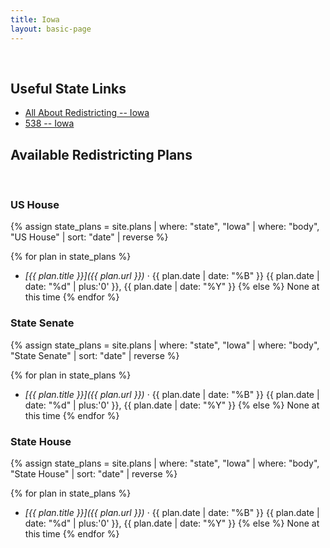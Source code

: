 ```yaml
---
title: Iowa
layout: basic-page
---
```


<br>

Useful State Links
---

- [All About Redistricting -- Iowa](https://redistricting.lls.edu/state/iowa/?cycle=2020&level=Congress&startdate=)
- [538 -- Iowa](https://projects.fivethirtyeight.com/redistricting-2022-maps/iowa/)

Available Redistricting Plans
---

<br>

### US House

{% assign state_plans = site.plans | where: "state", "Iowa" | where: "body", "US House" | sort: "date" | reverse %}

{% for plan in state_plans %}
- *[{{ plan.title }}]({{ plan.url }})* · {{ plan.date | date: "%B" }} {{ plan.date | date: "%d" | plus:'0' }}, {{ plan.date | date: "%Y" }}
{% else %}
None at this time
{% endfor %}

### State Senate

{% assign state_plans = site.plans | where: "state", "Iowa" | where: "body", "State Senate" | sort: "date" | reverse %}

{% for plan in state_plans %}
- *[{{ plan.title }}]({{ plan.url }})* · {{ plan.date | date: "%B" }} {{ plan.date | date: "%d" | plus:'0' }}, {{ plan.date | date: "%Y" }}
{% else %}
None at this time
{% endfor %}


### State House

{% assign state_plans = site.plans | where: "state", "Iowa" | where: "body", "State House" | sort: "date" | reverse %}

{% for plan in state_plans %}
- *[{{ plan.title }}]({{ plan.url }})* · {{ plan.date | date: "%B" }} {{ plan.date | date: "%d" | plus:'0' }}, {{ plan.date | date: "%Y" }}
{% else %}
None at this time
{% endfor %}
